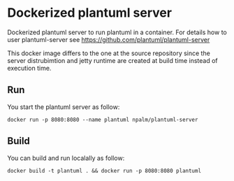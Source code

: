 # Dockerized plantuml server

Dockerized plantuml server to run plantuml in a container. For details how to user plantuml-server see https://github.com/plantuml/plantuml-server

This docker image differs to the one at the source repository since the server distrubimtion and jetty runtime are created at build time instead of execution time.

## Run

You start the plantuml server as follow:
```
docker run -p 8080:8080 --name plantuml npalm/plantuml-server
```

## Build
You can build and run localally as follow:
```
docker build -t plantuml . && docker run -p 8080:8080 plantuml
```
